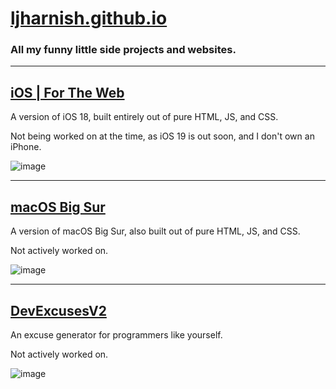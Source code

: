 # [ljharnish.github.io](https://ljharnish.github.io)
### All my funny little side projects and websites.

---

## [iOS | For The Web](https://ljharnish.github.io/extras/Interfaces/iOS/)
A version of iOS 18, built entirely out of pure HTML, JS, and CSS.

Not being worked on at the time, as iOS 19 is out soon, and I don't own an iPhone.

![image](https://github.com/user-attachments/assets/90510aab-51b9-4d49-8b04-8aebbefaa1f3)

---

## [macOS Big Sur](https://ljharnish.github.io/extras/Interfaces/macOS-BigSur/)
A version of macOS Big Sur, also built out of pure HTML, JS, and CSS.

Not actively worked on.

![image](https://github.com/user-attachments/assets/2e6e96c9-2d16-4d0a-be2d-c98ffe0d4784)

---

## [DevExcusesV2](https://ljharnish.github.io/extras/DevExcusesV2/)
An excuse generator for programmers like yourself.

Not actively worked on.

![image](https://github.com/user-attachments/assets/b16e5b44-0a25-455a-b18b-21d1f2d8b98c)
